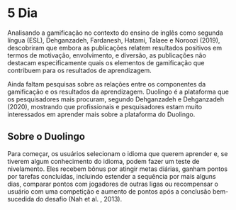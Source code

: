 # 5 Dia

Analisando a gamificação no contexto do ensino de inglês como segunda língua (ESL), Dehganzadeh, Fardanesh, Hatami, Talaee e Noroozi (2019), descobriram que embora as publicações relatem resultados positivos em termos de motivação, envolvimento, e diversão, as publicações não destacam especificamente quais os elementos de gamificação que contribuem para os resultados de aprendizagem.

Ainda faltam pesquisas sobre as relações entre os componentes da gamificação e os resultados da aprendizagem. Duolingo é a plataforma que os pesquisadores mais procuram, segundo Dehganzadeh e Dehganzadeh (2020), mostrando que profissionais e pesquisadores estam muito interessados ​​em aprender mais sobre a plataforma do Duolingo.

## Sobre o Duolingo

Para começar, os usuários selecionam o idioma que querem aprender e, se tiverem algum conhecimento do idioma, podem fazer um teste de nivelamento. Eles recebem bônus por atingir metas diárias, ganham pontos por tarefas concluídas, incluindo estender a sequência por mais alguns dias, comparar pontos com jogadores de outras ligas ou recompensar o usuário com uma competição e aumento de pontos após a conclusão bem-sucedida do desafio (Nah et al. , 2013).
